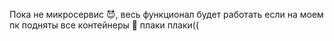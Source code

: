 Пока не микросервис 😈, весь функционал будет работать если на моем пк подняты все контейнеры 👿 плаки плаки((

